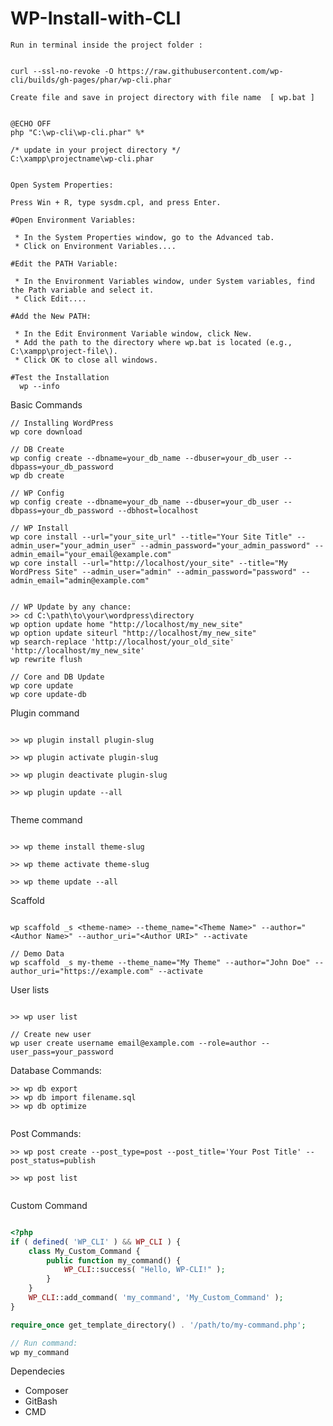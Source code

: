 # WP-Install-with-CLI

``` Run in terminal inside the project folder : ``` 

``` 

curl --ssl-no-revoke -O https://raw.githubusercontent.com/wp-cli/builds/gh-pages/phar/wp-cli.phar

```

``` Create file and save in project directory with file name  [ wp.bat ] ```
```

@ECHO OFF
php "C:\wp-cli\wp-cli.phar" %* 

/* update in your project directory */
C:\xampp\projectname\wp-cli.phar

```

```

Open System Properties:

Press Win + R, type sysdm.cpl, and press Enter.

#Open Environment Variables:

 * In the System Properties window, go to the Advanced tab.
 * Click on Environment Variables....

#Edit the PATH Variable:

 * In the Environment Variables window, under System variables, find the Path variable and select it.
 * Click Edit....

#Add the New PATH:

 * In the Edit Environment Variable window, click New.
 * Add the path to the directory where wp.bat is located (e.g., C:\xampp\project-file\).
 * Click OK to close all windows.

#Test the Installation
  wp --info

```

Basic Commands

```
// Installing WordPress
wp core download

// DB Create
wp config create --dbname=your_db_name --dbuser=your_db_user --dbpass=your_db_password
wp db create

// WP Config
wp config create --dbname=your_db_name --dbuser=your_db_user --dbpass=your_db_password --dbhost=localhost

// WP Install
wp core install --url="your_site_url" --title="Your Site Title" --admin_user="your_admin_user" --admin_password="your_admin_password" --admin_email="your_email@example.com"
wp core install --url="http://localhost/your_site" --title="My WordPress Site" --admin_user="admin" --admin_password="password" --admin_email="admin@example.com"


// WP Update by any chance: 
>> cd C:\path\to\your\wordpress\directory
wp option update home "http://localhost/my_new_site"
wp option update siteurl "http://localhost/my_new_site"
wp search-replace 'http://localhost/your_old_site' 'http://localhost/my_new_site'
wp rewrite flush

// Core and DB Update
wp core update
wp core update-db

```

Plugin command
```

>> wp plugin install plugin-slug

>> wp plugin activate plugin-slug

>> wp plugin deactivate plugin-slug

>> wp plugin update --all


```

Theme command
```

>> wp theme install theme-slug

>> wp theme activate theme-slug

>> wp theme update --all

```

Scaffold
```

wp scaffold _s <theme-name> --theme_name="<Theme Name>" --author="<Author Name>" --author_uri="<Author URI>" --activate

// Demo Data
wp scaffold _s my-theme --theme_name="My Theme" --author="John Doe" --author_uri="https://example.com" --activate

```

User lists
```

>> wp user list

// Create new user
wp user create username email@example.com --role=author --user_pass=your_password

```

Database Commands:
```
>> wp db export
>> wp db import filename.sql
>> wp db optimize


```

Post Commands:
```
>> wp post create --post_type=post --post_title='Your Post Title' --post_status=publish

>> wp post list


```

Custom Command
```PHP

<?php
if ( defined( 'WP_CLI' ) && WP_CLI ) {
    class My_Custom_Command {
        public function my_command() {
            WP_CLI::success( "Hello, WP-CLI!" );
        }
    }
    WP_CLI::add_command( 'my_command', 'My_Custom_Command' );
}

require_once get_template_directory() . '/path/to/my-command.php';

// Run command:
wp my_command

```

Dependecies
- Composer
- GitBash
- CMD 
